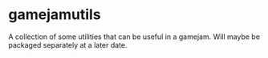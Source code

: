 # gamejamutils
A collection of some utilities that can be useful in a gamejam. Will maybe be packaged separately at a later date.
